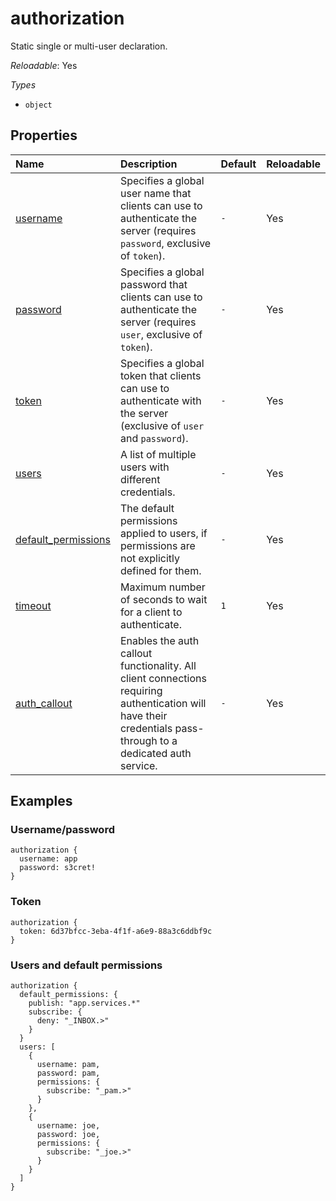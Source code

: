 # authorization

Static single or multi-user declaration.

*Reloadable*: Yes

*Types*

- `object`


## Properties

| Name | Description | Default | Reloadable |
| :--- | :---------- | :------ | :--------- |
| [username](/ref/config/authorization/username) | Specifies a global user name that clients can use to authenticate the server (requires `password`, exclusive of `token`). | `-` | Yes |
| [password](/ref/config/authorization/password) | Specifies a global password that clients can use to authenticate the server (requires `user`, exclusive of `token`). | `-` | Yes |
| [token](/ref/config/authorization/token) | Specifies a global token that clients can use to authenticate with the server (exclusive of `user` and `password`). | `-` | Yes |
| [users](/ref/config/authorization/users) | A list of multiple users with different credentials. | `-` | Yes |
| [default_permissions](/ref/config/authorization/default_permissions) | The default permissions applied to users, if permissions are not explicitly defined for them. | `-` | Yes |
| [timeout](/ref/config/authorization/timeout) | Maximum number of seconds to wait for a client to authenticate. | ``1`` | Yes |
| [auth_callout](/ref/config/authorization/auth_callout) | Enables the auth callout functionality. All client connections requiring authentication will have their credentials pass-through to a dedicated auth service. | `-` | Yes |
## Examples

### Username/password
```
authorization {
  username: app
  password: s3cret!
}

```
### Token
```
authorization {
  token: 6d37bfcc-3eba-4f1f-a6e9-88a3c6ddbf9c
}

```
### Users and default permissions
```
authorization {
  default_permissions: {
    publish: "app.services.*"
    subscribe: {
      deny: "_INBOX.>"
    }
  }
  users: [
    {
      username: pam,
      password: pam,
      permissions: {
        subscribe: "_pam.>"
      }
    },
    {
      username: joe,
      password: joe,
      permissions: {
        subscribe: "_joe.>"
      }
    }
  ]
}

```

